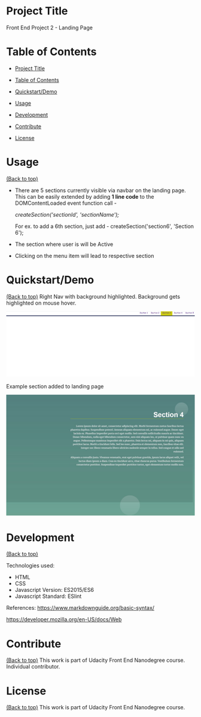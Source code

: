 # Project Title
Front End Project 2 - Landing Page

# Table of Contents

- [Project Title](#project-title)

- [Table of Contents](#table-of-contents)
- [Quickstart/Demo](#quickstartdemo)
- [Usage](#usage)
- [Development](#development)
- [Contribute](#contribute)
- [License](#license)

# Usage
[(Back to top)](#table-of-contents)

* There are 5 sections currently visible via navbar on the landing page.
This can be easily extended by adding **1 line code**  to the DOMContentLoaded event function call -

    *createSection('sectionId', 'sectionName');*

    For ex. to add a 6th section, just add -
    createSection('section6', 'Section 6');


 * The section where user is will be Active

 * Clicking on the menu item will lead to respective section


# Quickstart/Demo
[(Back to top)](#table-of-contents)
Right Nav with background highlighted.
Background gets highlighted on mouse hover.

![Right Nav Screenshot with background highlighted!](/Landing%20Page/images/RightNavMenu.png)


Example section added to landing page

![Additional section!](/Landing%20Page/images/ExampleSectionWithMovingBubbles.JPG)

# Development
[(Back to top)](#table-of-contents)

Technologies used: 
* HTML
* CSS
* Javascript Version: ES2015/ES6
* Javascript Standard: ESlint

References:
https://www.markdownguide.org/basic-syntax/

https://developer.mozilla.org/en-US/docs/Web


# Contribute
[(Back to top)](#table-of-contents)
This work is part of Udacity Front End Nanodegree course.
Individual contributor.


# License
[(Back to top)](#table-of-contents)
This work is part of Udacity Front End Nanodegree course.